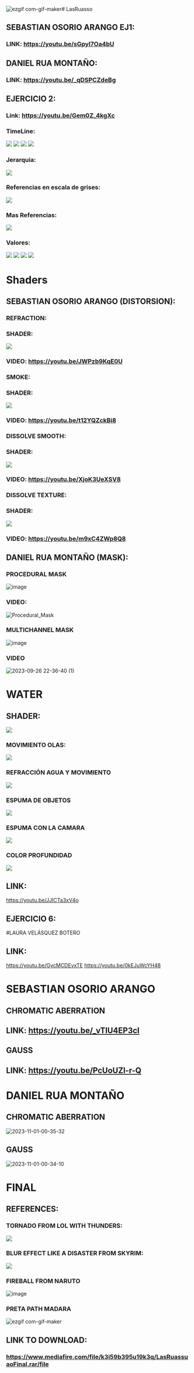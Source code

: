 ![ezgif com-gif-maker](https://github.com/SebasOso/LasRuasso/assets/110804134/68f438f4-0550-49e4-9440-2bfa7b178c72)# LasRuasso
## SEBASTIAN OSORIO ARANGO EJ1:
### LINK: https://youtu.be/sGpyI7Oa4bU
## DANIEL RUA MONTAÑO:
### LINK: https://youtu.be/_qDSPCZdeBg
## EJERCICIO 2:
### Link: https://youtu.be/Gem0Z_4kgXc
### TimeLine:
![](Images/TimeLine01.png)
![](Images/TimeLine02.png)
![](Images/TimeLine03.png)
![](Images/TimeLine04.png)
### Jerarquia:
![](Images/Jerar.png)
### Referencias en escala de grises:
![](Images/Compa.png)
### Mas Referencias:
![](Images/Refe.png)
### Valores:
![](Images/Color1.png)
![](Images/Color2.png)
![](Images/Color3.png)
![](Images/Color4.png)

# Shaders
## SEBASTIAN OSORIO ARANGO (DISTORSION):
### REFRACTION:
### SHADER:
![](Images/ShadersDistorsion/Refraction.jpg)
### VIDEO: https://youtu.be/JWPzb9KqE0U
### SMOKE:
### SHADER:
![](Images/ShadersDistorsion/Smoke.png)
### VIDEO: https://youtu.be/t12YQZckBi8
### DISSOLVE SMOOTH:
### SHADER:
![](Images/ShadersDistorsion/Disolve.png)
### VIDEO: https://youtu.be/XjoK3UeXSV8
### DISSOLVE TEXTURE:
### SHADER:
![](Images/ShadersDistorsion/DisolveTex.png)
### VIDEO: https://youtu.be/m9xC4ZWp8Q8
## DANIEL RUA MONTAÑO (MASK):
### PROCEDURAL MASK
![image](https://github.com/SebasOso/LasRuasso/assets/110804134/ae45d589-02ae-4d8b-8a56-019be7edd673)
### VIDEO:
![Procedural_Mask](https://github.com/SebasOso/LasRuasso/assets/110804134/cfe2ee3f-21cb-42d4-9d6b-6d3fcc967b8b)
### MULTICHANNEL MASK
![image](https://github.com/SebasOso/LasRuasso/assets/110804134/e58f37aa-1a14-4175-9bd0-fe7783b8be07)
### VIDEO
![2023-09-26 22-36-40 (1)](https://github.com/SebasOso/LasRuasso/assets/110804134/925d2c17-1595-4308-809d-1a92dce2b889)

# WATER
## SHADER:
![](Images/WaterShader.png)
### MOVIMIENTO OLAS:
![](Images/MovimentoOlas.png)
### REFRACCIÓN AGUA Y MOVIMIENTO
![](Images/DistorsionAgua.png)
### ESPUMA DE OBJETOS
![](Images/EspumaAgua.png)
### ESPUMA CON LA CAMARA
![](Images/EspumaCamara.png)
### COLOR PROFUNDIDAD
![](Images/ColorProfundo.png)
## LINK:
https://youtu.be/JJICTa3xV4o
## EJERCICIO 6:

#LAURA VELÁSQUEZ BOTERO
## LINK:
https://youtu.be/GycMCDEvxTE
https://youtu.be/0kEJuWcYH48

# SEBASTIAN OSORIO ARANGO
## CHROMATIC ABERRATION
## LINK: https://youtu.be/_vTlU4EP3cI
## GAUSS
## LINK: https://youtu.be/PcUoUZl-r-Q

# DANIEL RUA MONTAÑO
## CHROMATIC ABERRATION
![2023-11-01-00-35-32](https://github.com/SebasOso/LasRuasso/assets/110804134/ffb4b551-801e-480c-9ecc-924d33a3d3b1)
## GAUSS
![2023-11-01-00-34-10](https://github.com/SebasOso/LasRuasso/assets/110804134/63f27406-0616-427b-987b-133d1db1ad98)

# FINAL
## REFERENCES:
### TORNADO FROM LOL WITH THUNDERS:
![](Images/Final/Tornado.png)
### BLUR EFFECT LIKE A DISASTER FROM SKYRIM:
![](Images/Final/Blur.png)
### FIREBALL FROM NARUTO
![image](https://github.com/SebasOso/LasRuasso/assets/78050911/e498d587-a13d-4617-b266-ede8ceec2f09)
### PRETA PATH MADARA
![ezgif com-gif-maker](https://github.com/SebasOso/LasRuasso/assets/110804134/ca771408-4055-4818-b90f-26d46b4f1c03)

## LINK TO DOWNLOAD: 
### https://www.mediafire.com/file/k3i59b395u19k3q/LasRuassuaoFinal.rar/file
